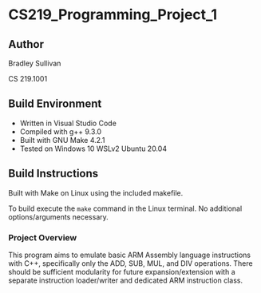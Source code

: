# CS219_Programming_Project_1

## Author
Bradley Sullivan

CS 219.1001

## Build Environment
- Written in Visual Studio Code
- Compiled with g++ 9.3.0
- Built with GNU Make 4.2.1
- Tested on Windows 10 WSLv2 Ubuntu 20.04

## Build Instructions
Built with Make on Linux using the included makefile.

To build execute the `make` command in the Linux terminal. No additional options/arguments necessary.

### Project Overview
This program aims to emulate basic ARM Assembly language instructions with C++, specifically only the ADD, SUB, MUL, and DIV operations.
There should be sufficient modularity for future expansion/extension with a separate instruction loader/writer and dedicated ARM instruction class.


